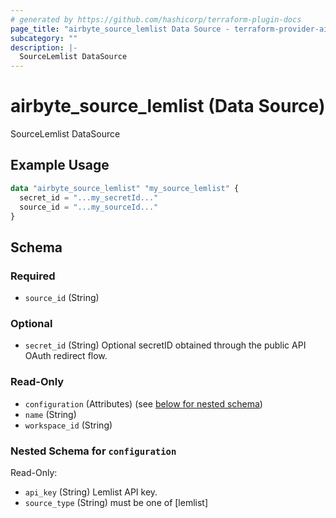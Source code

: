```yaml
---
# generated by https://github.com/hashicorp/terraform-plugin-docs
page_title: "airbyte_source_lemlist Data Source - terraform-provider-airbyte"
subcategory: ""
description: |-
  SourceLemlist DataSource
---
```


# airbyte_source_lemlist (Data Source)

SourceLemlist DataSource

## Example Usage

```terraform
data "airbyte_source_lemlist" "my_source_lemlist" {
  secret_id = "...my_secretId..."
  source_id = "...my_sourceId..."
}
```

<!-- schema generated by tfplugindocs -->
## Schema

### Required

- `source_id` (String)

### Optional

- `secret_id` (String) Optional secretID obtained through the public API OAuth redirect flow.

### Read-Only

- `configuration` (Attributes) (see [below for nested schema](#nestedatt--configuration))
- `name` (String)
- `workspace_id` (String)

<a id="nestedatt--configuration"></a>
### Nested Schema for `configuration`

Read-Only:

- `api_key` (String) Lemlist API key.
- `source_type` (String) must be one of [lemlist]


